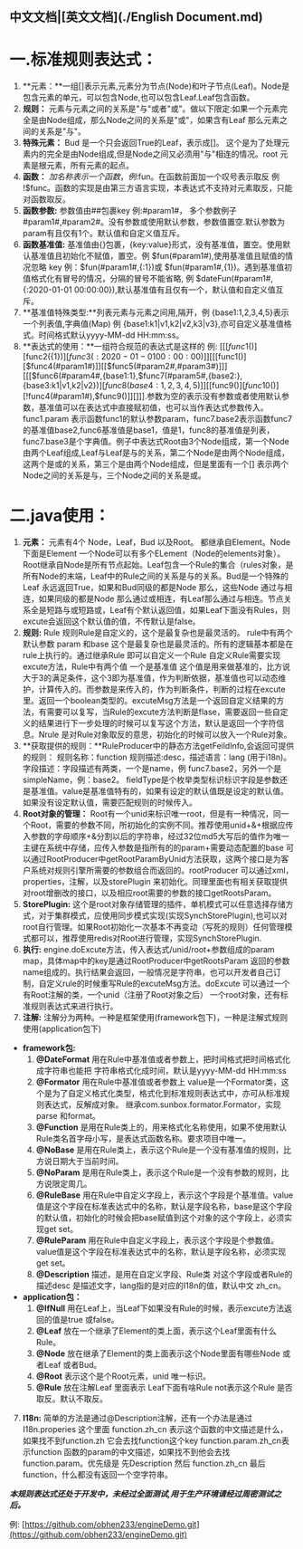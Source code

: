 ## 中文文档|[英文文档](./English Document.md) ##
# 一.标准规则表达式： #
1. **元素：**一组[]表示元素,元素分为节点(Node)和叶子节点(Leaf)。Node是包含元素的单元，可以包含Node,也可以包含Leaf.Leaf包含函数。
2. **规则：** 元素与元素之间的关系是"与"或者"或"。做以下限定:如果一个元素完全是由Node组成，那么Node之间的关系是"或"，如果含有Leaf 那么元素之间的关系是"与"。
3. **特殊元素：** Bud 是一个只会返回True的Leaf，表示成[]。 这个是为了处理元素内的完全是由Node组成,但是Node之间又必须用"与"相连的情况。root 元素是根元素，所有元素的起点。
4. **函数：** $加名称表示一个函数，例:$fun。在函数前面加一个叹号表示取反 例 !$func。函数的实现是由第三方语言实现，本表达式不支持对元素取反，只能对函数取反。
5. **函数参数:** 参数值由##包裹key 例:#param1#， 多个参数例子#param1#,#param2#。没有参数或使用默认参数，参数值置空.默认参数为param有且仅有1个。默认值和自定义值互斥。
6. **函数基准值:** 基准值由{}包裹，{key:value}形式，没有基准值，置空。使用默认基准值且初始化不赋值，置空。例 $fun(#param1#),使用基准值且赋值的情况忽略 key 例：$fun(#param1#,{:1})或 $fun(#param1#,{1})。遇到基准值初值格式化有冒号的情况，分隔的冒号不能省略, 例 $dateFun(#param1#,{:2020-01-01 00:00:00}),默认基准值有且仅有一个，默认值和自定义值互斥。
7. **基准值特殊类型:**列表元素与元素之间用,隔开，例 {base1:1,2,3,4,5}表示一个列表值,字典值(Map) 例 {base1:k1|v1,k2|v2,k3|v3},亦可自定义基准值格式。时间格式默认yyyy-MM-dd HH:mm:ss。
8. **表达式的使用：**一组符合规范的表达式是这样的 例: [[[$func1()][$func2({1})][$func3({:2020-01-01 00:00:00})]][[[$func1()][$func4(#param1#)]][[$func5(#param2#,#param3#)]]][[[$func6(#param4#,{base1:1},$func7(#param5#,{base2:},{base3:k1|v1,k2|v2})][$func8({base4:1,2,3,4,5})]][[$func9()][$func10()][!$func4(#param1#),$func9()]][]]].参数为空的表示没有参数或者使用默认参数，基准值可以在表达式中直接赋初值，也可以当作表达式参数传入。func1.param 表示函数func1的默认参数param，func7.base2表示函数func7的基准值base2,func6基准值是base1，值是1，func8的基准值是列表，func7.base3是个字典值。例子中表达式Root由3个Node组成，第一个Node由两个Leaf组成,Leaf与Leaf是与的关系，第二个Node是由两个Node组成，这两个是或的关系，第三个是由两个Node组成，但是里面有一个[] 表示两个Node之间的关系是与，三个Node之间的关系是或。

# 二.java使用： #
1. **元素：** 元素有4个 Node，Leaf，Bud 以及Root。 都继承自Element。Node下面是Element 一个Node可以有多个ELement（Node的elements对象）。Root继承自Node是所有节点起始。Leaf包含一个Rule的集合（rules对象，是所有Node的末端，Leaf中的Rule之间的关系是与的关系。Bud是一个特殊的Leaf 永远返回True，如果和Bud同级的都是Node 那么，这些Node 通过与相连，如果同级的都是Node 那么通过或相连，有Leaf那么通过与相连。节点关系全是短路与或短路或，Leaf有个默认返回值，如果Leaf下面没有Rules，则excute会返回这个默认值的值，不传默认是false。
2. **规则:**  Rule 规则Rule是自定义的，这个是最复杂也是最灵活的。 rule中有两个默认参数 param 和base 这个是最复杂也是最灵活的。所有的逻辑基本都是在rule上执行的。通过继承Rule 即可以自定义一个Rule 自定义Rule需要实现excute方法，Rule中有两个值 一个是基准值 这个值是用来做基准的，比方说大于3的满足条件，这个3即为基准值，作为判断依据，基准值也可以动态维护，计算传入的。而参数是来传入的，作为判断条件，判断的过程在excute里。返回一个boolean类型的。excuteMsg方法是一个返回自定义结果的方法，有需要可以复写，当Rule的excute方法判断是flase，需要返回一些自定义的结果进行下一步处理的时候可以复写这个方法，默认是返回一个字符信息。Nrule 是对Rule对象取反的意思，初始化的时候可以放入一个Rule对象。
3. **获取提供的规则：**RuleProducer中的静态方法getFeildInfo,会返回可提供的规则：
规则名称：function 规则描述:desc，描述语言：lang (用于i18n)。 字段描述：字段描述有两类，一个是name，例 func7.base2，另外一个是simpleName，例：base2。 fieldType是个枚举类型标识标识字段是参数还是基准值。value是基准值特有的，如果有设定的默认值既是设定的默认值。如果没有设定默认值，需要匹配规则的时候传入。
4. **Root对象的管理：**  Root有一个unid来标识唯一root，但是有一种情况，同一个Root，需要的参数不同，所初始化的实例不同。推荐使用unid+&+根据应传入参数的字母顺序+&分割以后的字符串，经过32位md5大写后的值作为唯一主键在系统中存储，应传入参数是指所有的的param+需要动态配置的base 可以通过RootProducer中getRootParamByUnid方法获取，这两个接口是为客户系统对规则引擎所需要的参数组合而返回的。rootProducer 可以通过xml，properties，注解，以及storePlugin 来初始化。同理里面也有相关获取提供对root增删改的接口，以及相应root需要的参数的接口getRootsParam。
5. **StorePlugin:** 这个是root对象存储管理的插件，单机模式可以任意选择存储方式，对于集群模式，应使用同步模式实现(实现SynchStorePlugin),也可以对root自行管理。如果Root初始化一次基本不再变动（写死的规则）任何管理模式都可以，推荐使用redis对Root进行管理，实现SynchStorePlugin.
6. **执行:** engine.doExcute方法，传入表达式/unid/root+参数组成的param map，具体map中的key是通过RootProducer中getRootsParam 返回的参数name组成的。执行结果会返回，一般情况是字符串，也可以开发者自己订制，自定义rule的时候重写Rule的excuteMsg方法。doExcute 可以通过一个有Root注解的类，一个unid（注册了Root对象之后） 一个root对象，还有标准规则表达式来进行执行。
7. **注解:** 注解分为两种。一种是框架使用(framework包下)，一种是注解式规则使用(application包下) 
 - **framework包:**
     1. **@DateFormat** 用在Rule中基准值或者参数上，把时间格式把时间格式化成字符串也能把 字符串格式化成时间，默认是yyyy-MM-dd HH:mm:ss
     2. **@Formator** 用在Rule中基准值或者参数上 value是一个Formator类，这个是为了自定义格式化类型，格式化到标准规则表达式中，亦可从标准规则表达式，反解成对象。 继承com.sunbox.formator.Formator，实现 parse 和format。 
     3. **@Function** 是用在Rule类上的，用来格式化名称使用，如果不使用默认Rule类名首字母小写，是表达式函数名称。要求项目中唯一。
     4. **@NoBase** 是用在Rule类上，表示这个Rule是一个没有基准值的规则，比方说日期大于当前时间。
     5. **@NoParam** 是用在Rule类上，表示这个Rule是一个没有参数的规则，比方说限定周几。
     6. **@RuleBase** 用在Rule中自定义字段上，表示这个字段是个基准值。value值是这个字段在标准表达式中的名称，默认是字段名称，base是这个字段的默认值，初始化的时候会把base赋值到这个对象的这个字段上，必须实现get set。
     7. **@RuleParam** 用在Rule中自定义字段上，表示这个字段是个参数值。value值是这个字段在标准表达式中的名称，默认是字段名称，必须实现get set。
     8. **@Description** 描述，是用在自定义字段、Rule类 对这个字段或者Rule的描述desc 是描述文字，lang指的是对应的I18n的值，默认中文 zh_cn。
 - **application包：**
     1. **@IfNull** 用在Leaf上，当Leaf下如果没有Rule的时候，表示excute方法返回的值是true 或false。
     2. **@Leaf** 放在一个继承了Element的类上面，表示这个Leaf里面有什么Rule。
     3. **@Node** 放在继承了Element的类上面表示这个Node里面有哪些Node 或者Leaf 或者Bud。
     4. **@Root** 表示这个是个Root元素，unid 唯一标识。
     5. **@Rule** 放在注解Leaf 里面表示 Leaf下面有啥Rule not表示这个Rule 是否取反。默认不取反。  
7. **I18n:** 简单的方法是通过@Description注解，还有一个办法是通过I18n.properies
这个里面 function.zh_cn 表示这个函数的中文描述是什么，如果找不到function.zh 它会去找function这个key function.param.zh_cn表示function 函数的param的中文描述，如果找不到他会去找function.param。优先级是 先Description 然后 function.zh_cn 最后 function，什么都没有返回一个空字符串。 

***本规则表达式还处于开发中，未经过全面测试,用于生产环境请经过周密测试之后。***

例: [https://github.com/obhen233/engineDemo.git](https://github.com/obhen233/engineDemo.git)